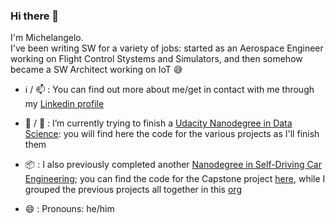 ### Hi there 👋

I'm Michelangelo.  
I've been writing SW for a variety of jobs: started as an Aerospace Engineer working on Flight Control Stystems and Simulators, and then somehow became a SW Architect working on IoT :sweat_smile:

- :information_source: / 📫 : You can find out more about me/get in contact with me through my [Linkedin profile](https://www.linkedin.com/in/russomic/)
- 🔭  / 🌱 : I’m currently trying to finish a [Udacity Nanodegree in Data Science](https://www.udacity.com/course/data-scientist-nanodegree--nd025): you will find here the code for the various projects as I'll finish them
- :package: : I also previously completed another [Nanodegree in Self-Driving Car Engineering](https://www.udacity.com/course/self-driving-car-engineer-nanodegree--nd013); you can find the code for the Capstone project [here](https://github.com/russom/CarND-Capstone), while I grouped the previous projects all together in this [org](https://github.com/Self-Driving-Car-NDegree-M-Russo) 
  
- 😄 : Pronouns: he/him

<!--
**russom/russom** is a ✨ _special_ ✨ repository because its `README.md` (this file) appears on your GitHub profile.

Here are some ideas to get you started:

- 🔭 I’m currently working on ...
- 🌱 I’m currently learning ...
- 👯 I’m looking to collaborate on ...
- 🤔 I’m looking for help with ...
- 💬 Ask me about ...
- 📫 How to reach me: ...
- 😄 Pronouns: ...
- ⚡ Fun fact: ...
-->
